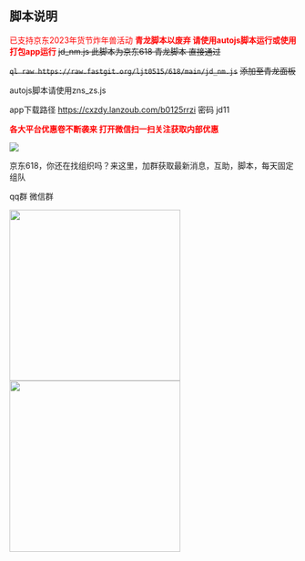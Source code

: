 ## 脚本说明
<font color='red'>已支持京东2023年货节炸年兽活动 </font>
<font color='red'>**青龙脚本以废弃 请使用autojs脚本运行或使用打包app运行**</font>
~~jd_nm.js 此脚本为京东618 青龙脚本 直接通过~~

~~`ql raw https://raw.fastgit.org/ljt0515/618/main/jd_nm.js`~~
~~添加至青龙面板~~

autojs脚本请使用zns_zs.js

app下载路径 https://cxzdy.lanzoub.com/b0125rrzi  密码 jd11

<font color='red'>**各大平台优惠卷不断袭来 打开微信扫一扫关注获取内部优惠**</font>

![](https://raw.githubusercontent.com/ljt0515/618/main/qrcode_for_gh_d76dde74fd07_344.jpg)

京东618，你还在找组织吗？来这里，加群获取最新消息，互助，脚本，每天固定组队

qq群               微信群

<img src="https://raw.githubusercontent.com/ljt0515/618/main/qrcode_1666778378599.jpg" width="300px"><img src="https://raw.githubusercontent.com/ljt0515/618/main/87CE36BC9B5823EF634C12F86B0DA2F0.jpg" width="300px">

